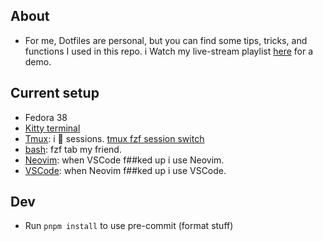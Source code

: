 ## About

- For me, Dotfiles are personal, but you can find some tips, tricks, and functions I used in this repo.
  i Watch my live-stream playlist [here](https://www.youtube.com/playlist?list=PLcazFfFZIFPld0UvU7OxYl6ayyBJ6MvY7) for a demo.

## Current setup

- Fedora 38
- [Kitty terminal](./kitty/)
- [Tmux](./tmux/tmux.conf): i 🫰 sessions. [tmux fzf session switch](https://github.com/thuanowa/tmux-fzf-session-switch)
- [bash](./bash/): fzf tab my friend.
- [Neovim](./nvim/): when VSCode f##ked up i use Neovim.
- [VSCode](./profile.code-profile): when Neovim f##ked up i use VSCode.

## Dev

- Run `pnpm install` to use pre-commit (format stuff)
